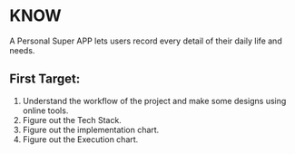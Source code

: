 # KNOW
A Personal Super APP lets users record every detail of their daily life and needs.

## First Target:
1. Understand the workflow of the project and make some designs using online tools.
2. Figure out the Tech Stack.
3. Figure out the implementation chart.
4. Figure out the Execution chart.
